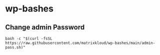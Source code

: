 # wp-bashes

## Change admin Password
```bash -c "$(curl -fsSL https://raw.githubusercontent.com/matrixkloud/wp-bashes/main/admin-pass.sh)"```
